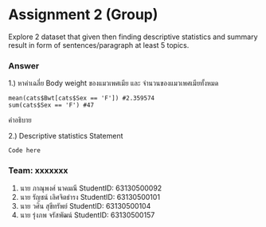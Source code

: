 # Assignment 2 (Group)
Explore 2 dataset that given then finding descriptive statistics and summary result in form of sentences/paragraph at least 5 topics.

### Answer

1.) หาค่าเฉลี่ย Body weight ของแมวเพศเมีย และ จำนวนของแมวเพศเมียทั้งหมด
```{R}
mean(cats$Bwt[cats$Sex == 'F']) #2.359574
sum(cats$Sex == 'F') #47
```
คำอธิบาย

2.) Descriptive statistics Statement
```{R}
Code here
```


### Team: xxxxxxx

1. นาย ภาณุพงศ์ นาคมณี	   StudentID: 63130500092
2. นาย รัญชน์ เลิศจิตธำรง     StudentID: 63130500101
3. นาย วศิน สุขีทรัพย์        StudentID: 63130500104
4. นาย รุ่งภพ จรัสพัฒน์     StudentID: 63130500157


